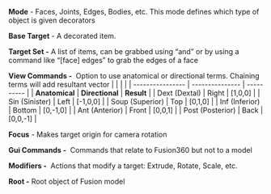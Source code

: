 <!--StartFragment-->

**Mode** - Faces, Joints, Edges, Bodies, etc.
This mode defines which type of object is given decorators


**Base Target** - A decorated item.


**Target Set -** A list of items, can be grabbed using “and” or by using a command like “\[face] edges” to grab the edges of a face


**View Commands -** 
Option to use anatomical or directional terms. Chaining terms will add resultant vector
|                  |                 |            |
| ---------------- | --------------- | ---------- |
| **Anatomical**   | **Directional** | **Result** |
| Dext (Dextal)    | Right           | \[1,0,0]   |
| Sin (Sinister)   | Left            | \[-1,0,0]  |
| Soup (Superior)  | Top             | \[0,1,0]   |
| Inf (Inferior)   | Bottom          | \[0,-1,0]  |
| Ant (Anterior)   | Front           | \[0,0,1]   |
| Post (Posterior) | Back            | \[0,0,-1]  |

**Focus** - Makes target origin for camera rotation


**Gui Commands -** 
Commands that relate to Fusion360 but not to a model


**Modifiers -** 
Actions that modify a target: Extrude, Rotate, Scale, etc.


**Root -** Root object of Fusion model

<!--EndFragment-->
